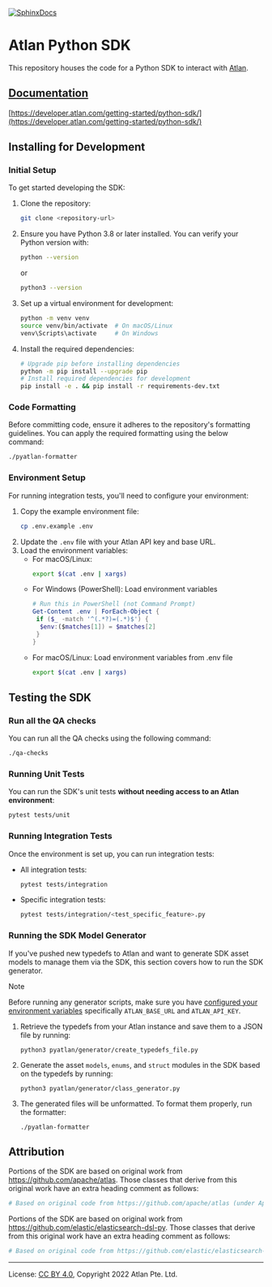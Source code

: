 <!-- SPDX-License-Identifier: CC-BY-4.0 -->
<!-- Copyright 2022 Atlan Pte. Ltd. -->

[![SphinxDocs](https://img.shields.io/badge/sphinx--docs-passing-success)](https://atlanhq.github.io/atlan-python/)

# Atlan Python SDK

This repository houses the code for a Python SDK to interact with [Atlan](https://atlan.com).

## [Documentation](https://developer.atlan.com/getting-started/python-sdk/)

[https://developer.atlan.com/getting-started/python-sdk/](https://developer.atlan.com/getting-started/python-sdk/)

## Installing for Development

### Initial Setup
To get started developing the SDK:

1. Clone the repository:
   ```bash
   git clone <repository-url>
   ```

2. Ensure you have Python 3.8 or later installed. You can verify your Python version with:
   ```bash
   python --version
   ```
   or
   ```bash
   python3 --version
   ```

3. Set up a virtual environment for development:
   ```bash
   python -m venv venv
   source venv/bin/activate  # On macOS/Linux
   venv\Scripts\activate     # On Windows
   ```

4. Install the required dependencies:
   ```bash
   # Upgrade pip before installing dependencies
   python -m pip install --upgrade pip
   # Install required dependencies for development
   pip install -e . && pip install -r requirements-dev.txt
   ```

### Code Formatting
Before committing code, ensure it adheres to the repository's formatting guidelines. You can apply the required formatting using the below command:

```bash
./pyatlan-formatter
```

### Environment Setup
For running integration tests, you'll need to configure your environment:

1. Copy the example environment file:
   ```bash
   cp .env.example .env
   ```
2. Update the `.env` file with your Atlan API key and base URL.
3. Load the environment variables:
    - For macOS/Linux:
      ```bash
      export $(cat .env | xargs)
      ```
    - For Windows (PowerShell): Load environment variables
      ```powershell
      # Run this in PowerShell (not Command Prompt)
      Get-Content .env | ForEach-Object {
       if ($_ -match '^(.*?)=(.*)$') {
        $env:($matches[1]) = $matches[2]
       }
      }
      ```
    - For macOS/Linux: Load environment variables from .env file
      ```bash
      export $(cat .env | xargs)
      ```


## Testing the SDK

### Run all the QA checks
You can run all the QA checks using the following command:

```bash
./qa-checks
```

### Running Unit Tests
You can run the SDK's unit tests **without needing access to an Atlan environment**:

```bash
pytest tests/unit
```

### Running Integration Tests
Once the environment is set up, you can run integration tests:

- All integration tests:
  ```bash
  pytest tests/integration
  ```
- Specific integration tests:
  ```bash
  pytest tests/integration/<test_specific_feature>.py
  ```

### Running the SDK Model Generator

If you've pushed new typedefs to Atlan and want to generate SDK asset models to manage them via the SDK, this section covers how to run the SDK generator.

> [!NOTE]
> Before running any generator scripts, make sure you have [configured your environment variables](https://developer.atlan.com/sdks/python/#configure-the-sdk) specifically `ATLAN_BASE_URL` and `ATLAN_API_KEY`.

1. Retrieve the typedefs from your Atlan instance and save them to a JSON file by running:

   ```shell
   python3 pyatlan/generator/create_typedefs_file.py
   ```

2. Generate the asset `models`, `enums`, and `struct` modules in the SDK based on the typedefs by running:

   ```shell
   python3 pyatlan/generator/class_generator.py
   ```

3. The generated files will be unformatted. To format them properly, run the formatter:

   ```shell
   ./pyatlan-formatter
   ```

## Attribution

Portions of the SDK are based on original work from https://github.com/apache/atlas. Those classes that derive from this original work have an extra heading comment as follows:

```python
# Based on original code from https://github.com/apache/atlas (under Apache-2.0 license)
```

Portions of the SDK are based on original work from https://github.com/elastic/elasticsearch-dsl-py. Those classes that derive from this original work have an extra heading comment as follows:

```python
# Based on original code from https://github.com/elastic/elasticsearch-dsl-py.git (under Apache-2.0 license)
```
----
License: [CC BY 4.0](https://creativecommons.org/licenses/by/4.0/),
Copyright 2022 Atlan Pte. Ltd.
